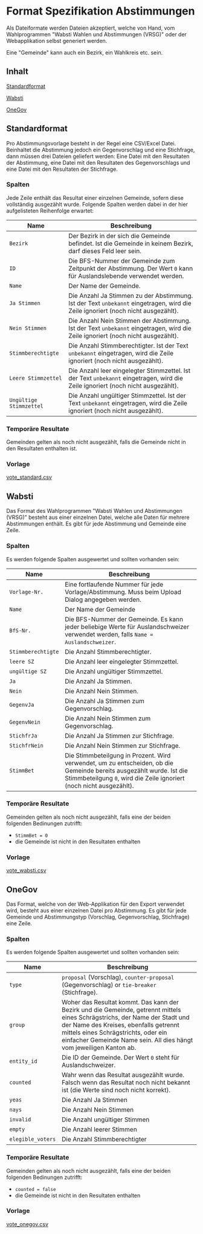 # Format Spezifikation Abstimmungen

Als Dateiformate werden Dateien akzeptiert, welche von Hand, vom Wahlprogrammen "Wabsti Wahlen und Abstimmungen (VRSG)" oder der Webapplikation selbst generiert werden.

Eine "Gemeinde" kann auch ein Bezirk, ein Wahlkreis etc. sein.

## Inhalt

[Standardformat](#standardformat)

[Wabsti](#wabsti)

[OneGov](#onegov)


## Standardformat

Pro Abstimmungsvorlage besteht in der Regel eine CSV/Excel Datei. Beinhaltet die Abstimmung jedoch ein Gegenvorschlag und eine Stichfrage, dann müssen drei Dateien geliefert werden: Eine Datei mit den Resultaten der Abstimmung, eine Datei mit den Resultaten des Gegenvorschlags und eine Datei mit den Resultaten der Stichfrage.

### Spalten

Jede Zeile enthält das Resultat einer einzelnen Gemeinde, sofern diese
vollständig ausgezählt wurde. Folgende Spalten werden dabei in der hier
aufgelisteten Reihenfolge erwartet:

Name|Beschreibung
---|---
`Bezirk`|Der Bezirk in der sich die Gemeinde befindet. Ist die Gemeinde in keinem Bezirk, darf dieses Feld leer sein.
`ID`|Die BFS-Nummer der Gemeinde zum Zeitpunkt der Abstimmung. Der Wert `0` kann für Auslandslebende verwendet werden.
`Name`|Der Name der Gemeinde.
`Ja Stimmen`|Die Anzahl Ja Stimmen zu der Abstimmung. Ist der Text `unbekannt` eingetragen, wird die Zeile ignoriert (noch nicht ausgezählt).
`Nein Stimmen`|Die Anzahl Nein Stimmen der Abstimmung. Ist der Text `unbekannt` eingetragen, wird die Zeile ignoriert (noch nicht ausgezählt).
`Stimmberechtigte`|Die Anzahl Stimmberechtigter. Ist der Text `unbekannt` eingetragen, wird die Zeile ignoriert (noch nicht ausgezählt).
`Leere Stimmzettel`|Die Anzahl leer eingelegter Stimmzettel. Ist der Text `unbekannt` eingetragen, wird die Zeile ignoriert (noch nicht ausgezählt).
`Ungültige Stimmzettel`|Die Anzahl ungültiger Stimmzettel. Ist der Text `unbekannt` eingetragen, wird die Zeile ignoriert (noch nicht ausgezählt).

### Temporäre Resultate

Gemeinden gelten als noch nicht ausgezählt, falls die Gemeinde nicht in den Resultaten enthalten ist.

### Vorlage

[vote_standard.csv](https://raw.githubusercontent.com/OneGov/onegov.election_day/master/docs/templates/vote_standard.csv)


## Wabsti

Das Format des Wahlprogrammen "Wabsti Wahlen und Abstimmungen (VRSG)" besteht aus einer einzelnen Datei, welche alle Daten für mehrere Abstimmungen enthält. Es gibt für jede Abstimmung und Gemeinde eine Zeile.

### Spalten

Es werden folgende Spalten ausgewertet und sollten vorhanden sein:

Name|Beschreibung
---|---
`Vorlage-Nr.`|Eine fortlaufende Nummer für jede Vorlage/Abstimmung. Muss beim Upload Dialog angegeben werden.
`Name`|Der Name der Gemeinde
`BfS-Nr.`|Die BFS-Nummer der Gemeinde. Es kann jeder beliebige Werte für Auslandschweizer verwendet werden, falls `Name = Auslandschweizer`.
`Stimmberechtigte`|Die Anzahl Stimmberechtigter.
`leere SZ`|Die Anzahl leer eingelegter Stimmzettel.
`ungültige SZ`|Die Anzahl ungültiger Stimmzettel.
`Ja`|Die Anzahl Ja Stimmen.
`Nein`|Die Anzahl Nein Stimmen.
`GegenvJa`|Die Anzahl Ja Stimmen zum Gegenvorschlag.
`GegenvNein`| Die Anzahl Nein Stimmen zum Gegenvorschlag.
`StichfrJa`|Die Anzahl Ja Stimmen zur Stichfrage.
`StichfrNein`|Die Anzahl Nein Stimmen zur Stichfrage.
`StimmBet`|Die Stimmbeteilgung in Prozent. Wird verwendet, um zu entscheiden, ob die Gemeinde bereits ausgezählt wurde. Ist die Stimmbeteilgung `0`, wird die Zeile ignoriert (noch nicht ausgezählt).

### Temporäre Resultate

Gemeinden gelten als noch nicht ausgezählt, falls eine der beiden folgenden Bedinungen zutrifft:
- `StimmBet = 0`
- die Gemeinde ist nicht in den Resultaten enthalten

### Vorlage

[vote_wabsti.csv](https://raw.githubusercontent.com/OneGov/onegov.election_day/master/docs/templates/vote_wabsti.csv)


## OneGov

Das Format, welche von der Web-Applikation für den Export verwendet wird, besteht aus einer einzelnen Datei pro Abstimmung. Es gibt für jede Gemeinde und Abstimmungstyp (Vorschlag, Gegenvorschlag, Stichfrage) eine Zeile.

### Spalten

Es werden folgende Spalten ausgewertet und sollten vorhanden sein:

Name|Beschreibung
---|---
`type`|`proposal` (Vorschlag), `counter-proposal` (Gegenvorschlag) or `tie-breaker` (Stichfrage).
`group`|Woher das Resultat kommt. Das kann der Bezirk und die Gemeinde, getrennt mittels eines Schrägstrichs, der Name der Stadt und der Name des Kreises, ebenfalls getrennt mittels eines Schrägstrichts, oder ein einfacher Gemeinde Name sein. All dies hängt vom jeweiligen Kanton ab.
`entity_id`|Die ID der Gemeinde. Der Wert `0` steht für Auslandschweizer.
`counted`|Wahr wenn das Resultat ausgezählt wurde. Falsch wenn das Resultat noch nicht bekannt ist (die Werte sind noch nicht korrekt).
`yeas`|Die Anzahl Ja Stimmen
`nays`|Die Anzahl Nein Stimmen
`invalid`|Die Anzahl ungültiger Stimmen
`empty`|Die Anzahl leerer Stimmen
`elegible_voters`|Die Anzahl Stimmberechtigter


### Temporäre Resultate

Gemeinden gelten als noch nicht ausgezählt, falls eine der beiden folgenden Bedinungen zutrifft:
- `counted = false`
- die Gemeinde ist nicht in den Resultaten enthalten

### Vorlage

[vote_onegov.csv](https://raw.githubusercontent.com/OneGov/onegov.election_day/master/docs/templates/vote_onegov.csv)
